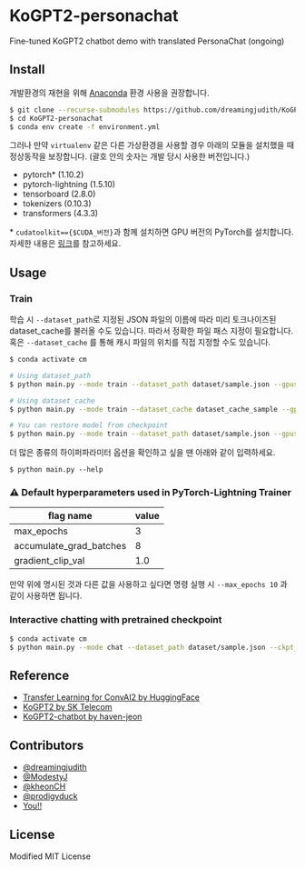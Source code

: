 # KoGPT2-personachat

Fine-tuned KoGPT2 chatbot demo with translated PersonaChat (ongoing) 

## Install

개발환경의 재현을 위해 [Anaconda](https://www.anaconda.com/products/individual) 환경 사용을 권장합니다.

```bash
$ git clone --recurse-submodules https://github.com/dreamingjudith/KoGPT2-personachat.git
$ cd KoGPT2-personachat
$ conda env create -f environment.yml
```

그러나 만약 `virtualenv` 같은 다른 가상환경을 사용할 경우 아래의 모듈을 설치했을 때 정상동작을 보장합니다. (괄호 안의 숫자는 개발 당시 사용한 버전입니다.)

- pytorch* (1.10.2)
- pytorch-lightning (1.5.10)
- tensorboard (2.8.0)
- tokenizers (0.10.3)
- transformers (4.3.3)

\* `cudatoolkit=={$CUDA_버전}`과 함께 설치하면 GPU 버전의 PyTorch를 설치합니다. 자세한 내용은 [링크](https://pytorch.org/get-started/locally/)를 참고하세요.

## Usage

### Train

학습 시 `--dataset_path`로 지정된 JSON 파일의 이름에 따라 미리 토크나이즈된 dataset_cache를 불러올 수도 있습니다. 따라서 정확한 파일 패스 지정이 필요합니다. 혹은 `--dataset_cache` 를 통해 캐시 파일의 위치를 직접 지정할 수도 있습니다.

```bash
$ conda activate cm

# Using dataset_path
$ python main.py --mode train --dataset_path dataset/sample.json --gpus 1

# Using dataset_cache
$ python main.py --mode train --dataset_cache dataset_cache_sample --gpus 1

# You can restore model from checkpoint
$ python main.py --mode train --dataset_path dataset/sample.json --gpus 1 --ckpt_path ${MODEL_CHECKPOINT_PATH}
```

더 많은 종류의 하이퍼파라미터 옵션을 확인하고 싶을 땐 아래와 같이 입력하세요.

```
$ python main.py --help
```

### :warning: Default hyperparameters used in PyTorch-Lightning Trainer

| flag name               | value |
| ----------------------- | ----- |
| max_epochs              | 3     |
| accumulate_grad_batches | 8     |
| gradient_clip_val       | 1.0   |

만약 위에 명시된 것과 다른 값을 사용하고 싶다면 명령 실행 시 `--max_epochs 10` 과 같이 사용하면 됩니다.

### Interactive chatting with pretrained checkpoint

```bash
$ conda activate cm
$ python main.py --mode chat --dataset_path dataset/sample.json --ckpt_path ${MODEL_CHECKPOINT_PATH}
```

## Reference
- [Transfer Learning for ConvAI2 by HuggingFace](https://github.com/huggingface/transfer-learning-conv-ai)
- [KoGPT2 by SK Telecom](https://github.com/SKT-AI/KoGPT2)
- [KoGPT2-chatbot by haven-jeon](https://github.com/haven-jeon/KoGPT2-chatbot)

## Contributors
- [@dreamingjudith](https://github.com/dreamingjudith)
- [@ModestyJ](https://github.com/ModestyJ)
- [@kheonCH](https://github.com/kheonCh)
- [@prodigyduck](https://github.com/prodigyduck)
- [You!!](https://github.com/dreamingjudith/KoGPT2-personachat/pulls)

## License

Modified MIT License
